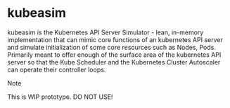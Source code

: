 # kubeasim

kubeasim is the Kubernetes API Server Simulator - lean, in-memory implementation that can mimic core functions of an kubernetes API server and simulate initialization of some core resources such as Nodes, Pods. Primarily meant to offer enough of the surface area of the kubernetes API server so that the Kube Scheduler and the Kubernetes Cluster Autoscaler can operate their controller loops.

> [!NOTE]
> This is WIP prototype. DO NOT USE!
